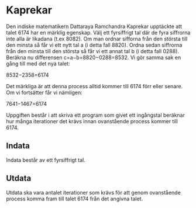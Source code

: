 # Kaprekar
Den indiske matematikern Dattaraya Ramchandra Kaprekar upptäckte att talet 6174 har en märklig egenskap. Välj ett fyrsiffrigt tal där de fyra siffrorna inte alla är likadana (t.ex 8082). Om man ordnar sifforna från den största till den minsta så får vi ett nytt tal a (i detta fall 8820). Ordna sedan siffrorna från den minsta till den största så får vi ett annat tal b (i detta fall 0288). Beräkna nu differensen c=a−b=8820−0288=8532. Vi gör samma sak en gång till med det nya talet:

8532−2358=6174

Det märkliga är att denna process alltid kommer till 6174 förr eller senare. Om vi fortsätter får vi nämligen:

7641−1467=6174

Uppgiften består i att skriva ett program som givet ett ingångstal beräknar hur många iterationer det krävs innan ovanstående process kommer till 6174.

## Indata
Indata består av ett fyrsiffrigt tal.

## Utdata
Utdata ska vara antalet iterationer som krävs för att genom ovanstående process komma fram till talet 6174 från det angivna talet.
